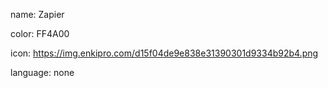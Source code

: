 name: Zapier

color: FF4A00

icon: https://img.enkipro.com/d15f04de9e838e31390301d9334b92b4.png

language: none